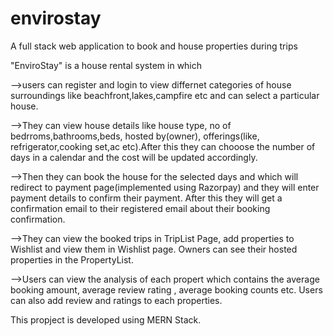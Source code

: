 # envirostay
A full stack web application to book and house properties during trips

"EnviroStay" is a house rental system in which 

-->users can register and login to view differnet categories of house surroundings like beachfront,lakes,campfire etc and can select a particular house.

-->They can view house details like house type, no of bedrroms,bathrooms,beds, hosted by(owner), offerings(like, refrigerator,cooking set,ac etc).After this they can chooose the number of days in a calendar and the cost will be updated accordingly.

-->Then they can book the house for the selected days and  which will redirect to payment page(implemented using Razorpay) and they will enter payment details to confirm their payment. After this they will get a  confirmation email to their registered email about their booking confirmation.

-->They can view the booked trips in TripList Page, add properties to Wishlist and view them in Wishlist page. Owners can see their hosted properties in the PropertyList.

-->Users can view the analysis of each propert which contains the average booking amount, average review rating , average booking counts etc. Users can also add review and ratings to each properties.

This propject is developed using MERN Stack.

